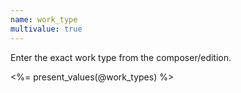 ```yaml
---
name: work_type
multivalue: true
---
```

Enter the exact work type from the composer/edition.

<p class="values"><%= present_values(@work_types) %></p>

